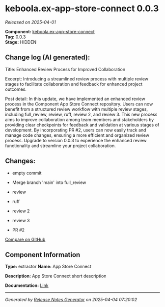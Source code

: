 #  keboola.ex-app-store-connect 0.0.3

_Released on 2025-04-01_

**Component:** [keboola.ex-app-store-connect](https://github.com/keboola/component-app-store-connect)  
**Tag:** [0.0.3](https://github.com/keboola/component-app-store-connect/releases/tag/0.0.3)  
**Stage:** HIDDEN


## Change log (AI generated):
Title:
Enhanced Review Process for Improved Collaboration

Excerpt:
Introducing a streamlined review process with multiple review stages to facilitate collaboration and feedback for enhanced project outcomes.

Post detail:
In this update, we have implemented an enhanced review process in the Component App Store Connect repository. Users can now benefit from a structured review workflow with multiple review stages, including full_review, review, ruff, review 2, and review 3. This new process aims to improve collaboration among team members and stakeholders by providing clear checkpoints for feedback and validation at various stages of development. By incorporating PR #2, users can now easily track and manage code changes, ensuring a more efficient and organized review process. Upgrade to version 0.0.3 to experience the enhanced review functionality and streamline your project collaboration.



## Changes:



- empty commit 




- Merge branch 'main' into full_review 




- review 




- ruff 




- review 2 




- review 3 




- PR #2 



[Compare on GitHub](https://github.com/keboola/component-app-store-connect/compare/0.0.2...0.0.3)



## Component Information
**Type:** extractor
**Name:** App Store Connect

**Description:** App Store Connect short description


**Documentation:** [Link](https://github.com/keboola/component-app-store-connect/blob/master/README.md)



---
_Generated by [Release Notes Generator](https://github.com/keboola/release-notes-generator)
on 2025-04-04 07:20:02_